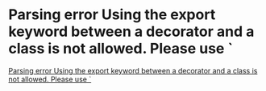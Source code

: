 # Parsing error Using the export keyword between a decorator and a class is not allowed. Please use `
[Parsing error Using the export keyword between a decorator and a class is not allowed. Please use `](https://aiwithcloud.com/2022/09/19/parsing_error_using_the_export_keyword_between_a_decorator_and_a_class_is_not_allowed-_please_use_/)